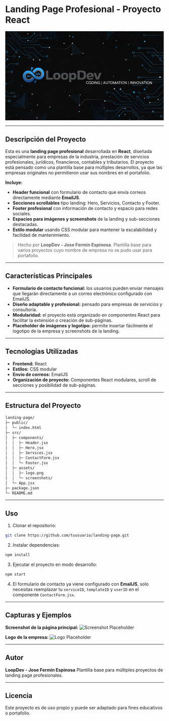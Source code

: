 # Landing Page Profesional - Proyecto React

![Logo Placeholder](./public/assets/logo.png)

---

## Descripción del Proyecto

Esta es una **landing page profesional** desarrollada en **React**, diseñada especialmente para empresas de la industria, prestación de servicios profesionales, jurídicos, financieros, contables y tributarios. El proyecto está pensado como una plantilla base para múltiples desarrollos, ya que las empresas originales no permitieron usar sus nombres en el portafolio.

**Incluye:**
- **Header funcional** con formulario de contacto que envía correos directamente mediante **EmailJS**.
- **Secciones scrollables** tipo landing: Hero, Servicios, Contacto y Footer.
- **Footer profesional** con información de contacto y espacio para redes sociales.
- **Espacios para imágenes y screenshots** de la landing y sub-secciones destacadas.
- **Estilo modular** usando CSS modular para mantener la escalabilidad y facilidad de mantenimiento.

> Hecho por **LoopDev - Jose Fermin Espinosa**. Plantilla base para varios proyectos cuyo nombre de empresa no se pudo usar para portafolio.

---

## Características Principales

- **Formulario de contacto funcional:** los usuarios pueden enviar mensajes que llegarán directamente a un correo electrónico configurado con EmailJS.
- **Diseño adaptable y profesional:** pensado para empresas de servicios y consultoría.
- **Modularidad:** el proyecto está organizado en componentes React para facilitar la extensión o creación de sub-páginas.
- **Placeholder de imágenes y logotipo:** permite insertar fácilmente el logotipo de la empresa y screenshots de la landing.

---

## Tecnologías Utilizadas

- **Frontend:** React
- **Estilos:** CSS modular
- **Envío de correos:** EmailJS
- **Organización de proyecto:** Componentes React modulares, scroll de secciones y posibilidad de sub-páginas.

---

## Estructura del Proyecto

```plaintext
landing-page/
├─ public/
│  └─ index.html
├─ src/
│  ├─ components/
│  │  ├─ Header.jsx
│  │  ├─ Hero.jsx
│  │  ├─ Services.jsx
│  │  ├─ ContactForm.jsx
│  │  └─ Footer.jsx
│  ├─ assets/
│  │  ├─ logo.png
│  │  └─ screenshots/
│  └─ App.jsx
├─ package.json
└─ README.md
````

---

## Uso

1. Clonar el repositorio:

```bash
git clone https://github.com/tuusuario/landing-page.git
```

2. Instalar dependencias:

```bash
npm install
```

3. Ejecutar el proyecto en modo desarrollo:

```bash
npm start
```

4. El formulario de contacto ya viene configurado con **EmailJS**, solo necesitas reemplazar tu `serviceID`, `templateID` y `userID` en el componente `ContactForm.jsx`.

---

## Capturas y Ejemplos

**Screenshot de la página principal:**
![Screenshot Placeholder](ruta/a/screenshot.png)

**Logo de la empresa:**
![Logo Placeholder](ruta/a/logo.png)

---

## Autor

**LoopDev - Jose Fermin Espinosa**
Plantilla base para múltiples proyectos de landing page profesionales.

---

## Licencia

Este proyecto es de uso propio y puede ser adaptado para fines educativos o portafolio.

```
```
